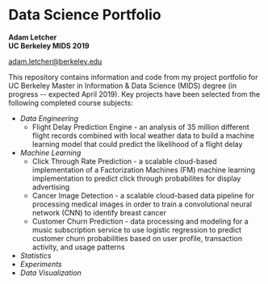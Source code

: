 # Data Science Portfolio
**Adam Letcher**  
**UC Berkeley MIDS 2019**

adam.letcher@berkeley.edu

This repository contains information and code from my project portfolio for UC Berkeley Master in Information & Data Science (MIDS) degree (in progress -- expected April 2019). Key projects have been selected from the following completed course subjects:

+ *Data Engineering*
  - Flight Delay Prediction Engine - an analysis of 35 million different flight records combined with local weather data to build a machine learning model that could predict the likelihood of a flight delay
+ *Machine Learning*
  - Click Through Rate Prediction - a scalable cloud-based implementation of a Factorization Machines (FM) machine learning implementation to predict click through probabilites for display advertising
  - Cancer Image Detection - a scalable cloud-based data pipeline for processing medical images in order to train a convolutional neural network (CNN) to identify breast cancer
  - Customer Churn Prediction - data processing and modeling for a music subscription service to use logistic regression to predict customer churn probabilities based on user profile, transaction activity, and usage patterns
+ *Statistics*
+ *Experiments*
+ *Data Visualization*
